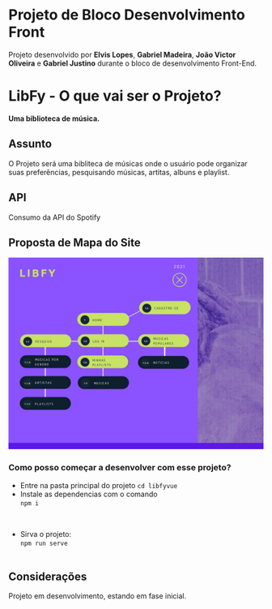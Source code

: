 # Projeto de Bloco Desenvolvimento Front

Projeto desenvolvido por **Elvis Lopes**, **Gabriel Madeira**, **João Victor Oliveira** e **Gabriel Justino** durante o bloco de desenvolvimento Front-End.

# LibFy - O que vai ser o Projeto?

**Uma biblioteca de música.**



## Assunto

O Projeto será uma bibliteca de músicas onde o usuário pode organizar suas preferências, pesquisando músicas, artitas, albuns e playlist.

## API

Consumo da API do Spotify

## Proposta de Mapa do Site

![Mapa do Site](https://github.com/21E221E3GRPEDS01C2N2P1/Libfy/blob/main/Mapa_Site.jpg?raw=true)

### Como posso começar a desenvolver com esse projeto?
* Entre na pasta principal do projeto `cd libfyvue`
* Instale as dependencias com o comando
<br/> `npm i` <br/>
<br/>

- Sirva o projeto:
<br/> `npm run serve` <br/> <br/>

## Considerações

Projeto em desenvolvimento, estando em fase inicial. 
